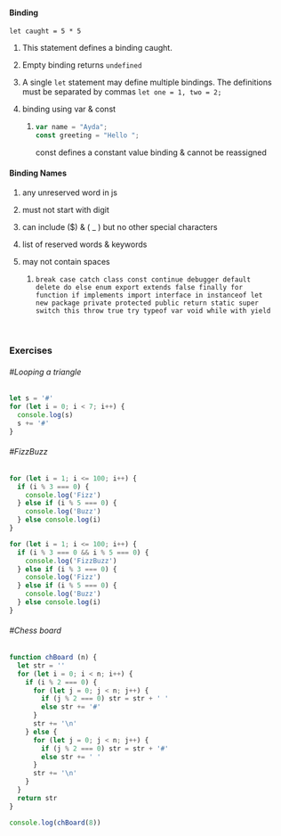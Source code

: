 #### Binding

`let caught = 5 * 5`

1. This statement defines a binding caught.

2. Empty binding returns `undefined`

3. A single `let` statement may define multiple bindings. The definitions must be separated by commas `let one = 1, two = 2;`

4. binding using var & const

   1. ```javascript
      var name = "Ayda";
      const greeting = "Hello ";
      ```

      const defines a constant value binding & cannot be reassigned

#### Binding Names

1. any unreserved word in js

2. must not start with digit

3. can include ($) & ( _ ) but no other special characters

4. list of reserved words & keywords

5. may not contain spaces

   1. ```
      break case catch class const continue debugger default
      delete do else enum export extends false finally for
      function if implements import interface in instanceof let
      new package private protected public return static super
      switch this throw true try typeof var void while with yield
      ```

      ​

### Exercises

###### #Looping a triangle

```javascript
let s = '#'
for (let i = 0; i < 7; i++) {
  console.log(s)
  s += '#'
}
```

###### #FizzBuzz

```javascript
for (let i = 1; i <= 100; i++) {
  if (i % 3 === 0) {
    console.log('Fizz')
  } else if (i % 5 === 0) {
    console.log('Buzz')
  } else console.log(i)
}

for (let i = 1; i <= 100; i++) {
  if (i % 3 === 0 && i % 5 === 0) {
    console.log('FizzBuzz')
  } else if (i % 3 === 0) {
    console.log('Fizz')
  } else if (i % 5 === 0) {
    console.log('Buzz')
  } else console.log(i)
}
```



###### #Chess board

```javascript
function chBoard (n) {
  let str = ''
  for (let i = 0; i < n; i++) {
    if (i % 2 === 0) {
      for (let j = 0; j < n; j++) {
        if (j % 2 === 0) str = str + ' '
        else str += '#'
      }
      str += '\n'
    } else {
      for (let j = 0; j < n; j++) {
        if (j % 2 === 0) str = str + '#'
        else str += ' '
      }
      str += '\n'
    }
  }
  return str
}

console.log(chBoard(8))
```

